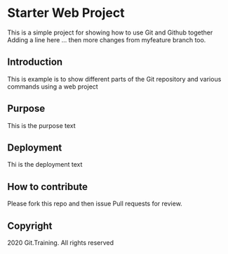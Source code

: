 # Starter Web Project

This is a simple project for showing how to use Git and Github together
Adding a line here ... then more changes from myfeature branch too.

## Introduction

This is example is to show different parts of the Git repository and various commands using a web project

## Purpose

This is the purpose text

## Deployment

Thi is the deployment text

## How to contribute

Please fork this repo and then issue Pull requests for review.

## Copyright

2020 Git.Training. All rights reserved
